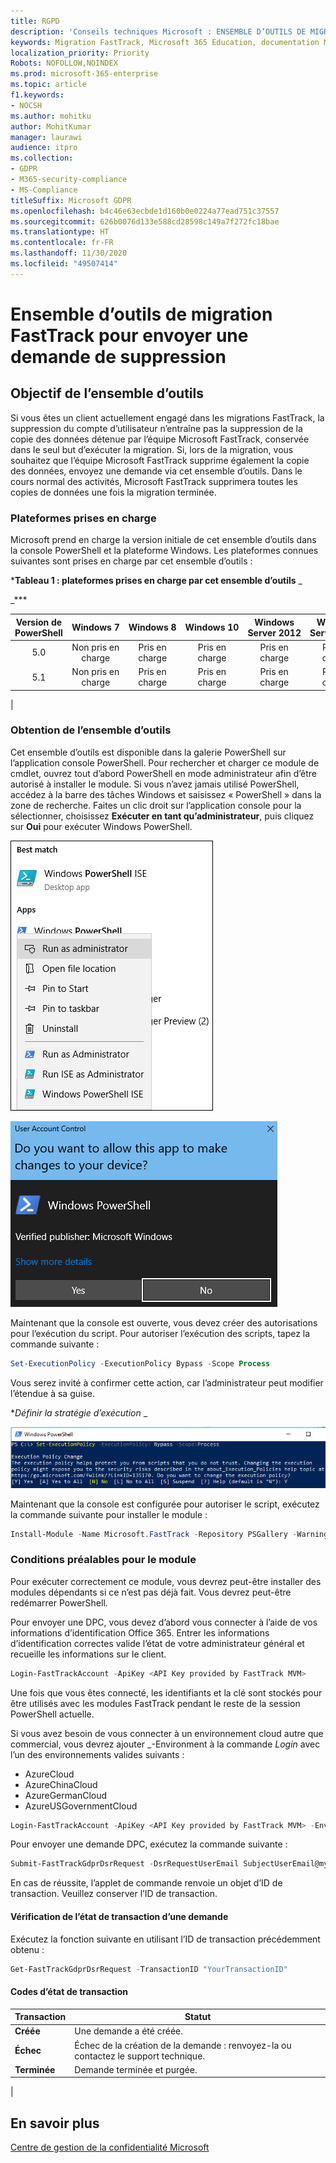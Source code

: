 ```yaml
---
title: RGPD
description: 'Conseils techniques Microsoft : ENSEMBLE D’OUTILS DE MIGRATION FASTTRACK POUR ENVOYER UNE DEMANDE DE SUPPRESSION'
keywords: Migration FastTrack, Microsoft 365 Éducation, documentation Microsoft 365, RGPD
localization_priority: Priority
Robots: NOFOLLOW,NOINDEX
ms.prod: microsoft-365-enterprise
ms.topic: article
f1.keywords:
- NOCSH
ms.author: mohitku
author: MohitKumar
manager: laurawi
audience: itpro
ms.collection:
- GDPR
- M365-security-compliance
- MS-Compliance
titleSuffix: Microsoft GDPR
ms.openlocfilehash: b4c46e63ecbde1d160b0e0224a77ead751c37557
ms.sourcegitcommit: 626b0076d133e588cd28598c149a7f272fc18bae
ms.translationtype: HT
ms.contentlocale: fr-FR
ms.lasthandoff: 11/30/2020
ms.locfileid: "49507414"
---
```

# <a name="fasttrack-migration-toolset-for-submitting-delete-request"></a>Ensemble d’outils de migration FastTrack pour envoyer une demande de suppression

## <a name="toolset-purpose"></a>Objectif de l’ensemble d’outils

Si vous êtes un client actuellement engagé dans les migrations FastTrack, la suppression du compte d’utilisateur n’entraîne pas la suppression de la copie des données détenue par l’équipe Microsoft FastTrack, conservée dans le seul but d’exécuter la migration. Si, lors de la migration, vous souhaitez que l’équipe Microsoft FastTrack supprime également la copie des données, envoyez une demande via cet ensemble d’outils. Dans le cours normal des activités, Microsoft FastTrack supprimera toutes les copies de données une fois la migration terminée.

### <a name="supported-platforms"></a>Plateformes prises en charge

Microsoft prend en charge la version initiale de cet ensemble d’outils dans la console PowerShell et la plateforme Windows. Les plateformes connues suivantes sont prises en charge par cet ensemble d’outils :

***Tableau 1 : plateformes prises en charge par cet ensemble d’outils** _

_***

|Version de PowerShell|Windows 7|Windows 8|Windows 10|Windows Server 2012|Windows Server 2016|
|:---:|:---:|:---:|:---:|:---:|:---:|
|5.0|Non pris en charge|Pris en charge|Pris en charge|Pris en charge|Pris en charge|
|5.1|Non pris en charge|Pris en charge|Pris en charge|Pris en charge|Pris en charge|
|

### <a name="obtaining-the-toolset"></a>Obtention de l’ensemble d’outils

Cet ensemble d’outils est disponible dans la galerie PowerShell sur l’application console PowerShell. Pour rechercher et charger ce module de cmdlet, ouvrez tout d’abord PowerShell en mode administrateur afin d’être autorisé à installer le module. Si vous n’avez jamais utilisé PowerShell, accédez à la barre des tâches Windows et saisissez « PowerShell » dans la zone de recherche. Faites un clic droit sur l’application console pour la sélectionner, choisissez **Exécuter en tant qu’administrateur**, puis cliquez sur **Oui** pour exécuter Windows PowerShell.

![PowerShell : exécuter en tant qu’administrateur](../media/fasttrack-powershell_image.png)

![PowerShell : autoriser l’application à apporter des modifications](../media/fasttrack-run-powershell_image.png)

Maintenant que la console est ouverte, vous devez créer des autorisations pour l’exécution du script. Pour autoriser l’exécution des scripts, tapez la commande suivante :

```powershell
Set-ExecutionPolicy -ExecutionPolicy Bypass -Scope Process
```

Vous serez invité à confirmer cette action, car l’administrateur peut modifier l’étendue à sa guise.

**_Définir la stratégie d’exécution_* _

![Définir la modification de la stratégie d’exécution dans PowerShell](../media/powershell-set-execution-policy_image.png)

Maintenant que la console est configurée pour autoriser le script, exécutez la commande suivante pour installer le module :

```powershell
Install-Module -Name Microsoft.FastTrack -Repository PSGallery -WarningAction SilentlyContinue -Force
```

### <a name="prerequisites-for-module"></a>Conditions préalables pour le module

Pour exécuter correctement ce module, vous devrez peut-être installer des modules dépendants si ce n’est pas déjà fait. Vous devrez peut-être redémarrer PowerShell.

Pour envoyer une DPC, vous devez d’abord vous connecter à l’aide de vos informations d’identification Office 365. Entrer les informations d’identification correctes valide l’état de votre administrateur général et recueille les informations sur le client.

```powershell
Login-FastTrackAccount -ApiKey <API Key provided by FastTrack MVM>
```

Une fois que vous êtes connecté, les identifiants et la clé sont stockés pour être utilisés avec les modules FastTrack pendant le reste de la session PowerShell actuelle.

Si vous avez besoin de vous connecter à un environnement cloud autre que commercial, vous devrez ajouter _-Environment à la commande *Login* avec l’un des environnements valides suivants :

- AzureCloud
- AzureChinaCloud
- AzureGermanCloud
- AzureUSGovernmentCloud

```powershell
Login-FastTrackAccount -ApiKey <API Key provided by FastTrack MVM> -Environment <cloud environment>
```

Pour envoyer une demande DPC, exécutez la commande suivante :

```powershell
Submit-FastTrackGdprDsrRequest -DsrRequestUserEmail SubjectUserEmail@mycompany.com
```

En cas de réussite, l’applet de commande renvoie un objet d’ID de transaction. Veuillez conserver l’ID de transaction.

#### <a name="checking-the-status-of-a-request-transaction"></a>Vérification de l’état de transaction d’une demande

Exécutez la fonction suivante en utilisant l’ID de transaction précédemment obtenu :

```powershell
Get-FastTrackGdprDsrRequest -TransactionID "YourTransactionID"
```

#### <a name="transaction-status-codes"></a>Codes d’état de transaction

|Transaction|Statut|
|---|---|
|**Créée**|Une demande a été créée.|
|**Échec**|Échec de la création de la demande : renvoyez-la ou contactez le support technique.|
|**Terminée**|Demande terminée et purgée.|
|

<!-- original version: **Created**  Request has been created<br/>**Failed** Request failed to create, please resubmit, or contact support<br/>**Completed** Request has been completed and sanitized -->

## <a name="learn-more"></a>En savoir plus

[Centre de gestion de la confidentialité Microsoft](https://www.microsoft.com/trust-center/privacy/gdpr-overview)
